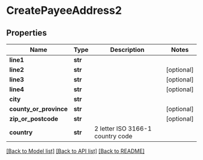 # CreatePayeeAddress2

## Properties
Name | Type | Description | Notes
------------ | ------------- | ------------- | -------------
**line1** | **str** |  | 
**line2** | **str** |  | [optional] 
**line3** | **str** |  | [optional] 
**line4** | **str** |  | [optional] 
**city** | **str** |  | 
**county_or_province** | **str** |  | [optional] 
**zip_or_postcode** | **str** |  | [optional] 
**country** | **str** | 2 letter ISO 3166-1 country code | 

[[Back to Model list]](../README.md#documentation-for-models) [[Back to API list]](../README.md#documentation-for-api-endpoints) [[Back to README]](../README.md)


